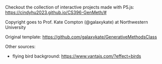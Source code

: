 Checkout the collection of interactive projects made with P5.js: https://cindyhu2023.github.io/CS396-GenMeth/#

Copyright goes to Prof. Kate Compton (@galaxykate) at Northwestern University

Original template: https://github.com/galaxykate/GenerativeMethodsClass

Other sources:
- flying bird background: https://www.vantajs.com/?effect=birds

